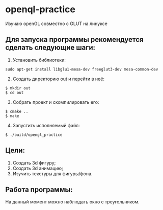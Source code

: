 # openql-practice
Изучаю openGL совместно с GLUT на линуксе

## Для запуска программы рекомендуется сделать следующие шаги:
1. Установить библиотеки:
```
sudo apt-get install libglu1-mesa-dev freeglut3-dev mesa-common-dev
```

2. Создать директорию out и перейти в неё:
```
$ mkdir out
$ cd out
```

3. Собрать проект и скомпилировать его:
```
$ cmake ..
$ make
```

4. Запустить исполняемый файл:
```
$ ./build/opengl_practice
```

## Цели:
1. Создать 3d фигуру;
2. Создать 3d анимацию;
3. Изучить текстуры для фигуры/фона.

## Работа программы:
На данный момент можно наблюдать окно с треугольником.
